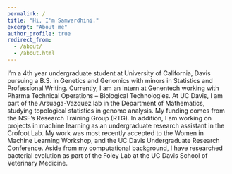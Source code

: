 ```yaml
---
permalink: /
title: "Hi, I'm Samvardhini."
excerpt: "About me"
author_profile: true
redirect_from: 
  - /about/
  - /about.html
---
```


I’m a 4th year undergraduate student at University of California, Davis pursuing a B.S. in Genetics and Genomics with minors in Statistics and Professional Writing. Currently, I am an intern at Genentech working with Pharma Technical Operations – Biological Technologies.
At UC Davis, I am part of the Arsuaga-Vazquez lab in the Department of Mathematics, studying topological statistics in genome analysis. My funding comes from the NSF’s Research Training Group (RTG). In addition, I am working on projects in machine learning as an undergraduate research assistant in the Crofoot Lab. My work was most recently accepted to the Women in Machine Learning Workshop, and the UC Davis Undergraduate Research Conference. Aside from my computational background, I have researched bacterial evolution as part of the Foley Lab at the UC Davis School of Veterinary Medicine.
